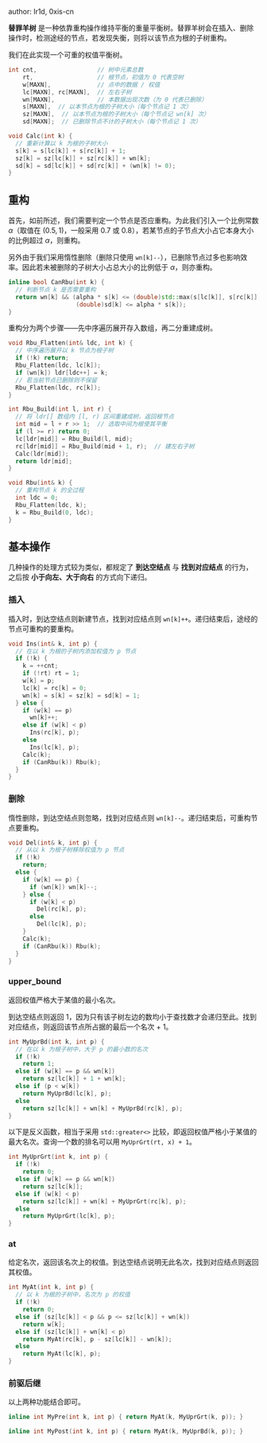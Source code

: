 author: Ir1d, 0xis-cn

**替罪羊树** 是一种依靠重构操作维持平衡的重量平衡树。替罪羊树会在插入、删除操作时，检测途经的节点，若发现失衡，则将以该节点为根的子树重构。

我们在此实现一个可重的权值平衡树。

```cpp
int cnt,                 // 树中元素总数
    rt,                  // 根节点，初值为 0 代表空树
    w[MAXN],             // 点中的数据 / 权值
    lc[MAXN], rc[MAXN],  // 左右子树
    wn[MAXN],            // 本数据出现次数（为 0 代表已删除）
    s[MAXN],  // 以本节点为根的子树大小（每个节点记 1 次）
    sz[MAXN],  // 以本节点为根的子树大小（每个节点记 wn[k] 次）
    sd[MAXN];  // 已删除节点不计的子树大小（每个节点记 1 次）

void Calc(int k) {
  // 重新计算以 k 为根的子树大小
  s[k] = s[lc[k]] + s[rc[k]] + 1;
  sz[k] = sz[lc[k]] + sz[rc[k]] + wn[k];
  sd[k] = sd[lc[k]] + sd[rc[k]] + (wn[k] != 0);
}
```

## 重构

首先，如前所述，我们需要判定一个节点是否应重构。为此我们引入一个比例常数 $\alpha$（取值在 $(0.5,1)$，一般采用 $0.7$ 或 $0.8$），若某节点的子节点大小占它本身大小的比例超过 $\alpha$，则重构。

另外由于我们采用惰性删除（删除只使用 `wn[k]--`），已删除节点过多也影响效率。因此若未被删除的子树大小占总大小的比例低于 $\alpha$，则亦重构。

```cpp
inline bool CanRbu(int k) {
  // 判断节点 k 是否需要重构
  return wn[k] && (alpha * s[k] <= (double)std::max(s[lc[k]], s[rc[k]]) ||
                   (double)sd[k] <= alpha * s[k]);
}
```

重构分为两个步骤——先中序遍历展开存入数组，再二分重建成树。

```cpp
void Rbu_Flatten(int& ldc, int k) {
  // 中序遍历展开以 k 节点为根子树
  if (!k) return;
  Rbu_Flatten(ldc, lc[k]);
  if (wn[k]) ldr[ldc++] = k;
  // 若当前节点已删除则不保留
  Rbu_Flatten(ldc, rc[k]);
}

int Rbu_Build(int l, int r) {
  // 将 ldr[] 数组内 [l, r) 区间重建成树，返回根节点
  int mid = l + r >> 1;  // 选取中间为根使其平衡
  if (l >= r) return 0;
  lc[ldr[mid]] = Rbu_Build(l, mid);
  rc[ldr[mid]] = Rbu_Build(mid + 1, r);  // 建左右子树
  Calc(ldr[mid]);
  return ldr[mid];
}

void Rbu(int& k) {
  // 重构节点 k 的全过程
  int ldc = 0;
  Rbu_Flatten(ldc, k);
  k = Rbu_Build(0, ldc);
}
```

## 基本操作

几种操作的处理方式较为类似，都规定了 **到达空结点** 与 **找到对应结点** 的行为，之后按 **小于向左、大于向右** 的方式向下递归。

### 插入

插入时，到达空结点则新建节点，找到对应结点则 `wn[k]++`。递归结束后，途经的节点可重构的要重构。

```cpp
void Ins(int& k, int p) {
  // 在以 k 为根的子树内添加权值为 p 节点
  if (!k) {
    k = ++cnt;
    if (!rt) rt = 1;
    w[k] = p;
    lc[k] = rc[k] = 0;
    wn[k] = s[k] = sz[k] = sd[k] = 1;
  } else {
    if (w[k] == p)
      wn[k]++;
    else if (w[k] < p)
      Ins(rc[k], p);
    else
      Ins(lc[k], p);
    Calc(k);
    if (CanRbu(k)) Rbu(k);
  }
}
```

### 删除

惰性删除，到达空结点则忽略，找到对应结点则 `wn[k]--`。递归结束后，可重构节点要重构。

```cpp
void Del(int& k, int p) {
  // 从以 k 为根子树移除权值为 p 节点
  if (!k)
    return;
  else {
    if (w[k] == p) {
      if (wn[k]) wn[k]--;
    } else {
      if (w[k] < p)
        Del(rc[k], p);
      else
        Del(lc[k], p);
    }
    Calc(k);
    if (CanRbu(k)) Rbu(k);
  }
}
```

### upper_bound

返回权值严格大于某值的最小名次。

到达空结点则返回 1，因为只有该子树左边的数均小于查找数才会递归至此。找到对应结点，则返回该节点所占据的最后一个名次 + 1。

```cpp
int MyUprBd(int k, int p) {
  // 在以 k 为根子树中，大于 p 的最小数的名次
  if (!k)
    return 1;
  else if (w[k] == p && wn[k])
    return sz[lc[k]] + 1 + wn[k];
  else if (p < w[k])
    return MyUprBd(lc[k], p);
  else
    return sz[lc[k]] + wn[k] + MyUprBd(rc[k], p);
}
```

以下是反义函数，相当于采用 `std::greater<>` 比较，即返回权值严格小于某值的最大名次。查询一个数的排名可以用 `MyUprGrt(rt, x) + 1`。

```cpp
int MyUprGrt(int k, int p) {
  if (!k)
    return 0;
  else if (w[k] == p && wn[k])
    return sz[lc[k]];
  else if (w[k] < p)
    return sz[lc[k]] + wn[k] + MyUprGrt(rc[k], p);
  else
    return MyUprGrt(lc[k], p);
}
```

### at

给定名次，返回该名次上的权值。到达空结点说明无此名次，找到对应结点则返回其权值。

```cpp
int MyAt(int k, int p) {
  // 以 k 为根的子树中，名次为 p 的权值
  if (!k)
    return 0;
  else if (sz[lc[k]] < p && p <= sz[lc[k]] + wn[k])
    return w[k];
  else if (sz[lc[k]] + wn[k] < p)
    return MyAt(rc[k], p - sz[lc[k]] - wn[k]);
  else
    return MyAt(lc[k], p);
}
```

### 前驱后继

以上两种功能结合即可。

```cpp
inline int MyPre(int k, int p) { return MyAt(k, MyUprGrt(k, p)); }

inline int MyPost(int k, int p) { return MyAt(k, MyUprBd(k, p)); }
```
